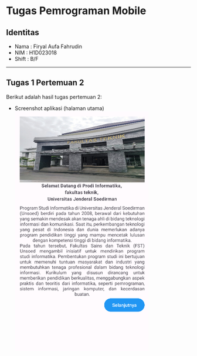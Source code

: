 # Tugas Pemrograman Mobile

## Identitas
- Nama  : Firyal Aufa Fahrudin
- NIM   : H1D023018
- Shift : B/F

---
## Tugas 1 Pertemuan 2
Berikut adalah hasil tugas pertemuan 2:

- Screenshot aplikasi (halaman utama)  
  ![Screenshot Pertemuan 2](View.png)
